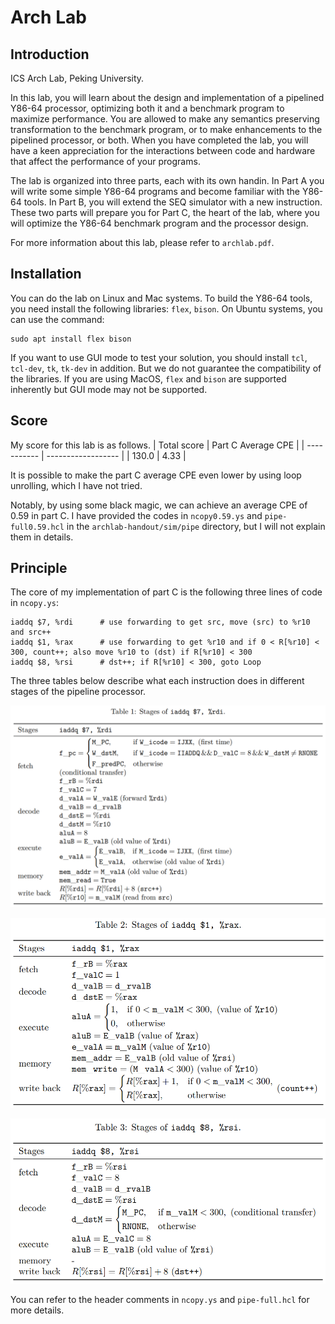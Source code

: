 # Arch Lab

## Introduction

ICS Arch Lab, Peking University.

In this lab, you will learn about the design and implementation of a pipelined Y86-64 processor, optimizing both it and a benchmark program to maximize performance. You are allowed to make any semantics preserving transformation to the benchmark program, or to make enhancements to the pipelined processor, or both. When you have completed the lab, you will have a keen appreciation for the interactions between code and hardware that affect the performance of your programs.

The lab is organized into three parts, each with its own handin. In Part A you will write some simple Y86-64 programs and become familiar with the Y86-64 tools. In Part B, you will extend the SEQ simulator with a new instruction. These two parts will prepare you for Part C, the heart of the lab, where you will optimize the Y86-64 benchmark program and the processor design.

For more information about this lab, please refer to ```archlab.pdf```.

## Installation

You can do the lab on Linux and Mac systems. To build the Y86-64 tools, you need install the following libraries: ```flex```, ```bison```. On Ubuntu systems, you can use the command:
```
sudo apt install flex bison
```

If you want to use GUI mode to test your solution, you should install ```tcl```, ```tcl-dev```, ```tk```, ```tk-dev``` in addition. But we do not guarantee the compatibility of the libraries. If you are using MacOS, ```flex``` and ```bison``` are supported inherently but GUI mode may not be supported.

## Score

My score for this lab is as follows.
| Total score | Part C Average CPE |
| ----------- | ------------------ |
| 130.0       | 4.33               |

It is possible to make the part C average CPE even lower by using loop unrolling, which I have not tried.

Notably, by using some black magic, we can achieve an average CPE of 0.59 in part C. I have provided the codes in ```ncopy0.59.ys``` and ```pipe-full0.59.hcl``` in the ```archlab-handout/sim/pipe``` directory, but I will not explain them in details.

## Principle

The core of my implementation of part C is the following three lines of code in ```ncopy.ys```:
```
iaddq $7, %rdi      # use forwarding to get src, move (src) to %r10 and src++
iaddq $1, %rax      # use forwarding to get %r10 and if 0 < R[%r10] < 300, count++; also move %r10 to (dst) if R[%r10] < 300
iaddq $8, %rsi      # dst++; if R[%r10] < 300, goto Loop
```

The three tables below describe what each instruction does in different stages of the pipeline processor.

![Stages of ```iaddq $7, %rdi```.](https://github.com/GeorgeMLP/archlab/raw/master/Figures/fig1.png)

![Stages of ```iaddq $1, %rax```.](https://github.com/GeorgeMLP/archlab/raw/master/Figures/fig2.png)

![Stages of ```iaddq $8, %rsi```.](https://github.com/GeorgeMLP/archlab/raw/master/Figures/fig3.png)

You can refer to the header comments in ```ncopy.ys``` and ```pipe-full.hcl``` for more details.
